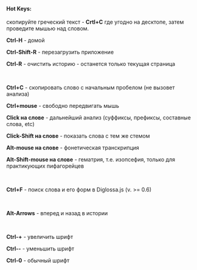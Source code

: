 #### Hot Keys:

скопируйте греческий текст -  **Crtl+C** где угодно на десктопе, затем проведите мышью над словом.

**Ctrl-H** - домой

**Ctrl-Shift-R** - перезагрузить приложение

**Ctrl-R** - очистить историю - останется только текущая страница

&nbsp;

**Ctrl+C** - скопировать слово с начальным пробелом (не вызовет анализа)

**Ctrl+mouse** - свободно передвигать мышь

**Click на слове** - дальнейший анализ (суффиксы, префиксы, составные слова, etc)

**Click-Shift на слове** - показать слова с тем же стемом

**Alt-mouse на слове** - фонетическая транскрипция

**Alt-Shift-mouse на слове** - гематрия, т.е. изопсефия, только для практикующих пифагорейцев

&nbsp;

**Ctrl+F** - поиск слова и его форм в Diglossa.js (v. >= 0.6)

&nbsp;

**Alt-Arrows** - вперед и назад в истории

&nbsp;

**Ctrl-+** - увеличить шрифт

**Ctrl--** - уменьшить шрифт

**Ctrl-0** - обычный шрифт

<!-- # &nbsp; -->
